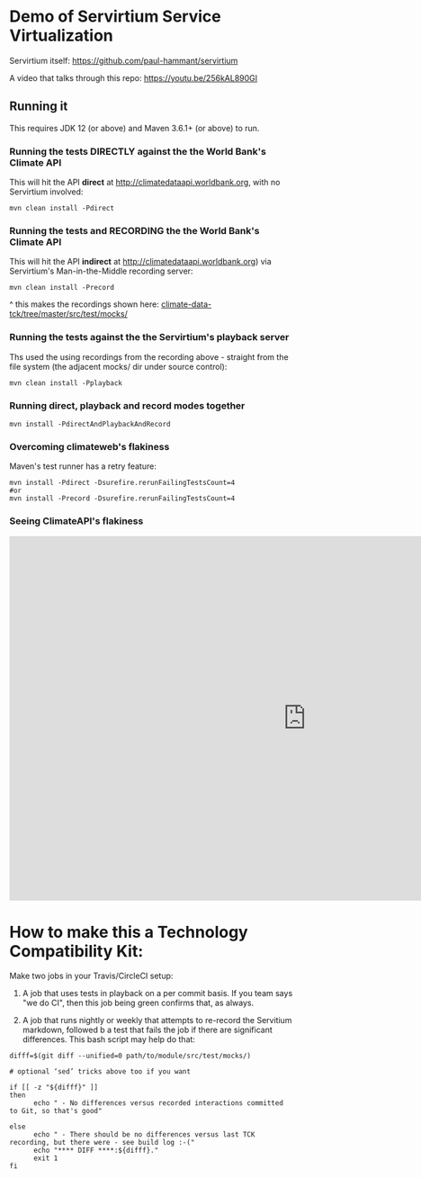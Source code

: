 # Demo of Servirtium Service Virtualization

Servirtium itself: https://github.com/paul-hammant/servirtium

A video that talks through this repo: https://youtu.be/256kAL890GI

## Running it

This requires JDK 12 (or above) and Maven 3.6.1+ (or above) to run.

### Running the tests DIRECTLY against the the World Bank's Climate API 

This will hit the API **direct** at http://climatedataapi.worldbank.org, with 
no Servirtium involved:

```
mvn clean install -Pdirect
```

### Running the tests and RECORDING the the World Bank's Climate API 

This will hit the API **indirect** at http://climatedataapi.worldbank.org) 
via Servirtium's Man-in-the-Middle recording server:

```
mvn clean install -Precord
```

^ this makes the recordings shown here: [climate-data-tck/tree/master/src/test/mocks/](https://github.com/paul-hammant/climate-data-tck/tree/master/src/test/mocks)


### Running the tests against the the Servirtium's playback server 

Ths used the using recordings from the recording above - straight from the file system (the adjacent mocks/ 
dir under source control):

```
mvn clean install -Pplayback
```

### Running direct, playback and record modes together

```
mvn install -PdirectAndPlaybackAndRecord 
```

### Overcoming climateweb's flakiness

Maven's test runner has a retry feature:

```
mvn install -Pdirect -Dsurefire.rerunFailingTestsCount=4
#or
mvn install -Precord -Dsurefire.rerunFailingTestsCount=4
```

### Seeing ClimateAPI's flakiness

<iframe width="1054" height="648" src="https://www.youtube.com/embed/PEsVkMUH6uQ" frameborder="0" allow="accelerometer; autoplay; encrypted-media; gyroscope; picture-in-picture" allowfullscreen></iframe>

# How to make this a Technology Compatibility Kit:

Make two jobs in your Travis/CircleCI setup:

1. A job that uses tests in playback on a per commit basis. If you team says "we do CI", then this 
job being green confirms that, as always.

2. A job that runs nightly or weekly that attempts to re-record the Servitium markdown, followed b a 
test that fails the job if there are significant differences. This bash script may help do that:

```
difff=$(git diff --unified=0 path/to/module/src/test/mocks/)

# optional ‘sed’ tricks above too if you want

if [[ -z "${difff}" ]]
then
      echo " - No differences versus recorded interactions committed to Git, so that's good"

else
      echo " - There should be no differences versus last TCK recording, but there were - see build log :-("
      echo "**** DIFF ****:${difff}."
      exit 1
fi
```




